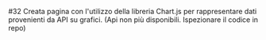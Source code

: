<p> #32 Creata pagina con l'utilizzo della libreria Chart.js per rappresentare dati provenienti da API su grafici. (Api non più disponibili. Ispezionare il codice in repo) </p>
